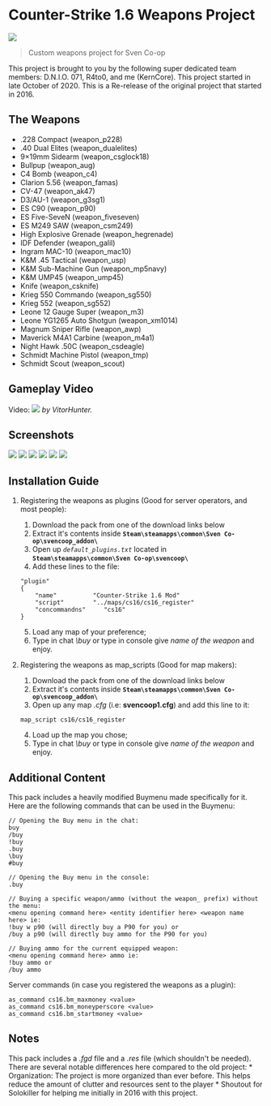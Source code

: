 # Counter-Strike 1.6 Weapons Project
![](https://i.imgur.com/RBAc53x.png)
> Custom weapons project for Sven Co-op

This project is brought to you by the following super dedicated team members: D.N.I.O. 071, R4to0, and me (KernCore). This project started in late October of 2020. This is a Re-release of the original project that started in 2016.  

## The Weapons

* .228 Compact (weapon_p228)
* .40 Dual Elites (weapon_dualelites)
* 9×19mm Sidearm (weapon_csglock18)
* Bullpup (weapon_aug)
* C4 Bomb (weapon_c4)
* Clarion 5.56 (weapon_famas)
* CV-47 (weapon_ak47)
* D3/AU-1 (weapon_g3sg1)
* ES C90 (weapon_p90)
* ES Five-SeveN (weapon_fiveseven)
* ES M249 SAW (weapon_csm249)
* High Explosive Grenade (weapon_hegrenade)
* IDF Defender (weapon_galil)
* Ingram MAC-10 (weapon_mac10)
* K&M .45 Tactical (weapon_usp)
* K&M Sub-Machine Gun (weapon_mp5navy)
* K&M UMP45 (weapon_ump45)
* Knife (weapon_csknife)
* Krieg 550 Commando (weapon_sg550)
* Krieg 552 (weapon_sg552)
* Leone 12 Gauge Super (weapon_m3)
* Leone YG1265 Auto Shotgun (weapon_xm1014)
* Magnum Sniper Rifle (weapon_awp)
* Maverick M4A1 Carbine (weapon_m4a1)
* Night Hawk .50C (weapon_csdeagle)
* Schmidt Machine Pistol (weapon_tmp)
* Schmidt Scout (weapon_scout)

## Gameplay Video

Video:
[![](http://i3.ytimg.com/vi/LyThjfNqwWs/maxresdefault.jpg)](https://www.youtube.com/watch?v=LyThjfNqwWs)
*by VitorHunter.*

## Screenshots
[![](https://i.imgur.com/XRJbALTm.png)](https://i.imgur.com/XRJbALT.png)
[![](https://i.imgur.com/fogrWZEm.png)](https://i.imgur.com/fogrWZE.png)
[![](https://i.imgur.com/Rwn01Vfm.png)](https://i.imgur.com/Rwn01Vf.png)
[![](https://i.imgur.com/84E0GqLm.png)](https://i.imgur.com/84E0GqL.png)
[![](https://i.imgur.com/yszXhUnm.png)](https://i.imgur.com/yszXhUn.png)
[![](https://i.imgur.com/gYkANMzm.png)](https://i.imgur.com/gYkANMz.png)

## Installation Guide

1. Registering the weapons as plugins (Good for server operators, and most people):
	1. Download the pack from one of the download links below
	2. Extract it's contents inside **`Steam\steamapps\common\Sven Co-op\svencoop_addon\`**
	3. Open up *`default_plugins.txt`* located in **`Steam\steamapps\common\Sven Co-op\svencoop\`**
	4. Add these lines to the file:
	```
	"plugin"
	{
		"name"          "Counter-Strike 1.6 Mod"
		"script"        "../maps/cs16/cs16_register"
		"concommandns"     "cs16"
	}
	```
	5. Load any map of your preference;
	6. Type in chat *\buy* or type in console give *name of the weapon* and enjoy.

2. Registering the weapons as map_scripts (Good for map makers):
	1. Download the pack from one of the download links below
	2. Extract it's contents inside **`Steam\steamapps\common\Sven Co-op\svencoop_addon\`**
	3. Open up any map *.cfg* (i.e: **svencoop1.cfg**) and add this line to it:
	```
	map_script cs16/cs16_register
	```
	4. Load up the map you chose;
	5. Type in chat *\buy* or type in console give *name of the weapon* and enjoy.

## Additional Content

This pack includes a heavily modified Buymenu made specifically for it.  
Here are the following commands that can be used in the Buymenu:

```
// Opening the Buy menu in the chat:
buy
/buy
!buy
.buy
\buy
#buy

// Opening the Buy menu in the console:
.buy

// Buying a specific weapon/ammo (without the weapon_ prefix) without the menu:
<menu opening command here> <entity identifier here> <weapon name here> ie:
!buy w p90 (will directly buy a P90 for you) or 
/buy a p90 (will directly buy ammo for the P90 for you)

// Buying ammo for the current equipped weapon:
<menu opening command here> ammo ie:
!buy ammo or
/buy ammo
```

Server commands (in case you registered the weapons as a plugin):
```
as_command cs16.bm_maxmoney <value>
as_command cs16.bm_moneyperscore <value>
as_command cs16.bm_startmoney <value>
```

## Notes

This pack includes a *.fgd* file and a *.res* file (which shouldn't be needed).  
There are several notable differences here compared to the old project:
	* Organization: The project is more organized than ever before. This helps reduce the amount of clutter and resources sent to the player
	* 
Shoutout for Solokiller for helping me initially in 2016 with this project.  

